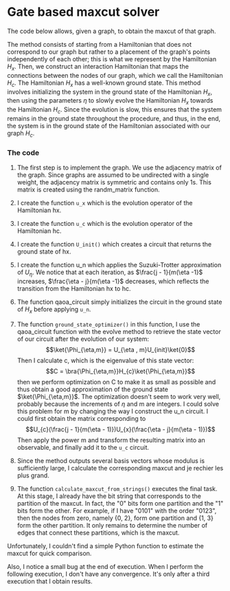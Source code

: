 # Gate based maxcut solver

The code below allows, given a graph, to obtain the maxcut of that graph.

The method consists of starting from a Hamiltonian that does not correspond to our graph but rather to a placement of the graph's points independently of each other; this is what we represent by the Hamiltonian $H_x$. Then, we construct an interaction Hamiltonian that maps the connections between the nodes of our graph, which we call the Hamiltonian $H_c$. The Hamiltonian $H_x$ has a well-known ground state. This method involves initializing the system in the ground state of the Hamiltonian $H_x$, then using the parameters $\eta$ to slowly evolve the Hamiltonian $H_{x}$ towards the Hamiltonian $H_c$. Since the evolution is slow, this ensures that the system remains in the ground state throughout the procedure, and thus, in the end, the system is in the ground state of the Hamiltonian associated with our graph $H_c$.

### The code

1. The first step is to implement the graph. We use the adjacency matrix of the graph. Since graphs are assumed to be undirected with a single weight, the adjacency matrix is symmetric and contains only 1s. This matrix is created using the randm_matrix function.

2. I create the function ``u_x`` which is the evolution operator of the Hamiltonian hx.

3. I create the function ``u_c`` which is the evolution operator of the Hamiltonian hc.

4. I create the function ``U_init()`` which creates a circuit that returns the ground state of hx.

5. I create the function u_n which applies the Suzuki-Trotter approximation of $U_{\eta}$. We notice that at each iteration, as $\frac{j - 1}{m(\eta -1}$ increases, $\frac{\eta - j}{m(\eta -1}$ decreases, which reflects the transition from the Hamiltonian hx to hc.

6. The function qaoa_circuit simply initializes the circuit in the ground state of $H_{x}$ before applying ``u_n``.

7. The function ``ground_state_optimizer()`` in this function, I use the qaoa_circuit function with the evolve method to retrieve the state vector of our circuit after the evolution of our system: $$\ket{\Phi_{\eta,m}} = U_{\eta , m}U_{init}\ket{0}$$ Then I calculate c, which is the eigenvalue of this state vector: $$C = \bra{\Phi_{\eta,m}}H_{c}\ket{\Phi_{\eta,m}}$$ then we perform optimization on C to make it as small as possible and thus obtain a good approximation of the ground state $\ket{\Phi_{\eta,m}}$. The optimization doesn't seem to work very well, probably because the increments of $\eta$ and m are integers. I could solve this problem for m by changing the way I construct the u_n circuit. I could first obtain the matrix corresponding to $$U_{c}(\frac{j - 1}{m(\eta - 1)})U_{x}(\frac{\eta - j}{m(\eta - 1)})$$ Then apply the power m and transform the resulting matrix into an observable, and finally add it to the ``u_c`` circuit.

8. Since the method outputs several basis vectors whose modulus is sufficiently large, I calculate the corresponding maxcut and je rechier les plus grand.
   
9. The function `calculate_maxcut_from_strings()` executes the final task. At this stage, I already have the bit string that corresponds to the partition of the maxcut. In fact, the "0" bits form one partition and the "1" bits form the other. For example, if I have "0101" with the order "0123", then the nodes from zero, namely {0, 2}, form one partition and {1, 3} form the other partition. It only remains to determine the number of edges that connect these partitions, which is the maxcut.

Unfortunately, I couldn't find a simple Python function to estimate the maxcut for quick comparison.

Also, I notice a small bug at the end of execution. When I perform the following execution, I don't have any convergence. It's only after a third execution that I obtain results.
